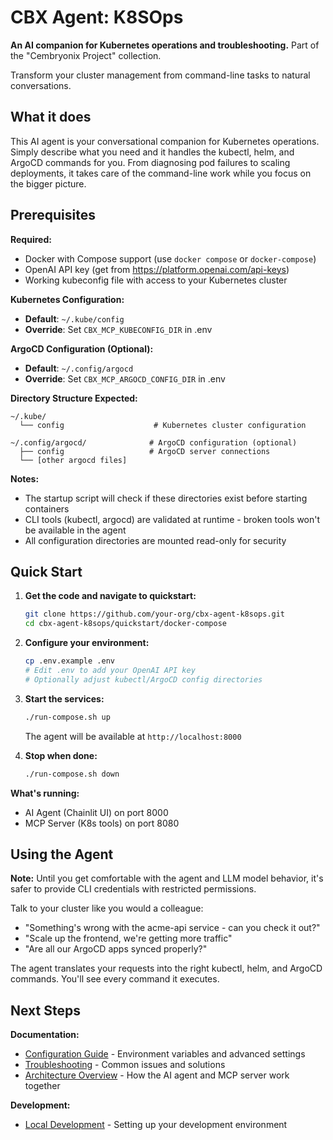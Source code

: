 # CBX Agent: K8SOps

**An AI companion for Kubernetes operations and troubleshooting.**
Part of the "Cembryonix Project" collection.

Transform your cluster management from command-line tasks to natural conversations.

## What it does

This AI agent is your conversational companion for Kubernetes operations. 
Simply describe what you need and it handles the kubectl, helm, and ArgoCD commands for you. 
From diagnosing pod failures to scaling deployments, it takes care of the command-line work 
while you focus on the bigger picture.

## Prerequisites

**Required:**
- Docker with Compose support (use `docker compose` or `docker-compose`)
- OpenAI API key (get from https://platform.openai.com/api-keys)  
- Working kubeconfig file with access to your Kubernetes cluster

**Kubernetes Configuration:**
- **Default**: `~/.kube/config`
- **Override**: Set `CBX_MCP_KUBECONFIG_DIR` in .env

**ArgoCD Configuration (Optional):**
- **Default**: `~/.config/argocd`
- **Override**: Set `CBX_MCP_ARGOCD_CONFIG_DIR` in .env

**Directory Structure Expected:**
```
~/.kube/
  └── config                    # Kubernetes cluster configuration

~/.config/argocd/              # ArgoCD configuration (optional)
  ├── config                   # ArgoCD server connections
  └── [other argocd files]
```

**Notes:**
- The startup script will check if these directories exist before starting containers
- CLI tools (kubectl, argocd) are validated at runtime - broken tools won't be available in the agent
- All configuration directories are mounted read-only for security


## Quick Start

1. **Get the code and navigate to quickstart:**
   ```bash
   git clone https://github.com/your-org/cbx-agent-k8sops.git
   cd cbx-agent-k8sops/quickstart/docker-compose
   ```

2. **Configure your environment:**
   ```bash
   cp .env.example .env
   # Edit .env to add your OpenAI API key
   # Optionally adjust kubectl/ArgoCD config directories
   ```

3. **Start the services:**
   ```bash
   ./run-compose.sh up
   ```
   The agent will be available at `http://localhost:8000`

4. **Stop when done:**
   ```bash
   ./run-compose.sh down
   ```

**What's running:**
- AI Agent (Chainlit UI) on port 8000
- MCP Server (K8s tools) on port 8080

## Using the Agent

**Note:** Until you get comfortable with the agent and LLM model behavior, 
it's safer to provide CLI credentials with restricted permissions.

Talk to your cluster like you would a colleague:

- "Something's wrong with the acme-api service - can you check it out?"
- "Scale up the frontend, we're getting more traffic"
- "Are all our ArgoCD apps synced properly?"

The agent translates your requests into the right kubectl, helm, and ArgoCD commands. 
You'll see every command it executes.

## Next Steps

**Documentation:**
- [Configuration Guide](docs/configuration.md) - Environment variables and advanced settings
- [Troubleshooting](docs/troubleshooting.md) - Common issues and solutions
- [Architecture Overview](docs/architecture.md) - How the AI agent and MCP server work together

**Development:**
- [Local Development](docs/development.md) - Setting up your development environment

